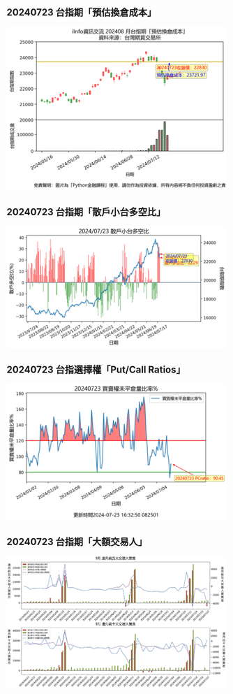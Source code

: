 ## 20240723 台指期「預估換倉成本」
![](images/txfcost.png)

## 20240723 台指期「散戶小台多空比」
![](images/bbiri.png)

## 20240723 台指選擇權「Put/Call Ratios」
![](images/pcratio.png)

## 20240723 台指期「大額交易人」
![](images/blocktrade.png)

